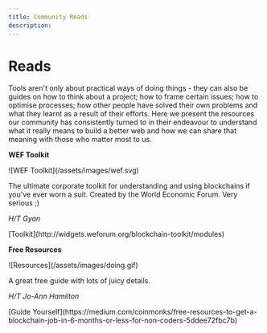 ```yaml
---
title: Community Reads
description:
---
```


# Reads

Tools aren't only about practical ways of doing things - they can also be guides on how to think about a project; how to frame certain issues; how to optimise processes; how other people have solved their own problems and what they learnt as a result of their efforts. Here we present the resources our community has consistently turned to in their endeavour to understand what it really means to build a better web and how we can share that meaning with those who matter most to us.

<div markdown="1" class="card third sidebar gemoji tool tool">

**WEF Toolkit**

<div markdown="2" class="tool-image">
![WEF Toolkit](/assets/images/wef.svg)
</div>

The ultimate corporate toolkit for understanding and using blockchains if you've ever worn a suit. Created by the World Economic Forum. Very serious ;)

_H/T Gyan_

<div markdown="3" class="tool-link">
[Toolkit](http://widgets.weforum.org/blockchain-toolkit/modules)
</div>

</div>

<div markdown="1" class="card third sidebar gemoji tool tool">

**Free Resources**

<div markdown="2" class="tool-image">
![Resources](/assets/images/doing.gif)
</div>

A great free guide with lots of juicy details.

_H/T Jo-Ann Hamilton_

<div markdown="3" class="tool-link">
[Guide Yourself](https://medium.com/coinmonks/free-resources-to-get-a-blockchain-job-in-6-months-or-less-for-non-coders-5ddee72fbc7b)
</div>

</div>


<div markdown="1" class="clear"></div>